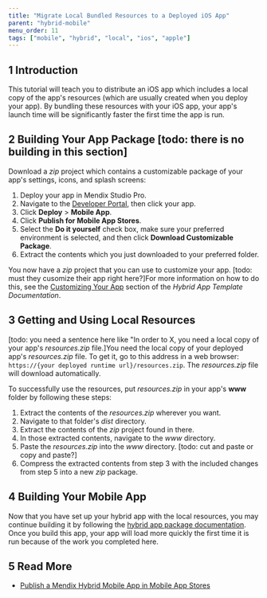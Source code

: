 ```yaml
---
title: "Migrate Local Bundled Resources to a Deployed iOS App"
parent: "hybrid-mobile"
menu_order: 11
tags: ["mobile", "hybrid", "local", "ios", "apple"]
---
```


## 1 Introduction

This tutorial will teach you to distribute an iOS app which includes a local copy of the app's resources (which are usually created when you deploy your app). By bundling these resources with your iOS app, your app's launch time will be significantly faster the first time the app is run. 

## 2 Building Your App Package [todo: there is no building in this section]

Download a *zip* project which contains a customizable package of your app's settings, icons, and splash screens:

1. Deploy your app in Mendix Studio Pro.
1. Navigate to the [Developer Portal](https://sprintr.home.mendix.com/index.html), then click your app.
1. Click **Deploy** > **Mobile App**.
1. Click **Publish for Mobile App Stores**.
1. Select the **Do it yourself** check box, make sure your preferred environment is selected, and then click **Download Customizable Package**.
1. Extract the contents which you just downloaded to your preferred folder. 

You now have a *zip* project that you can use to customize your app. [todo: must they cusomize their app right here?]For more information on how to do this, see the [Customizing Your App](https://github.com/mendix/hybrid-app-template#customizing-your-app) section of the *Hybrid App Template Documentation*.

## 3 Getting and Using Local Resources

[todo: you need a sentence here like "In order to X, you need a local copy of your app's *resources.zip* file.]You need the local copy of your deployed app's *resources.zip* file. To get it, go to this address in a web browser: `https://{your deployed runtime url}/resources.zip`. The *resources.zip* file will download automatically.

To successfully use the resources, put *resources.zip* in your app's **www** folder by following these steps:

1. Extract the contents of the *resources.zip* wherever you want.
1. Navigate to that folder's *dist* directory.
1. Extract the contents of the *zip* project found in there.
1. In those extracted contents, navigate to the *www* directory.
1. Paste the *resources.zip* into the *www* directory. [todo: cut and paste or copy and paste?]
1. Compress the extracted contents from step 3 with the included changes from step 5 into a new *zip* package.

## 4 Building Your Mobile App

Now that you have set up your hybrid app with the local resources, you may continue building it by following the [hybrid app package documentation](https://github.com/mendix/hybrid-app-template/). Once you build this app, your app will load more quickly the first time it is run because of the work you completed here.

## 5 Read More

* [Publish a Mendix Hybrid Mobile App in Mobile App Stores](publishing-a-mendix-hybrid-mobile-app-in-mobile-app-stores)
